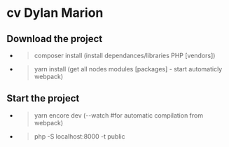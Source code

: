 # cv Dylan Marion

## Download the project
- > composer install (install dependances/libraries PHP [vendors])
- > yarn install (get all nodes modules [packages] - start automaticly webpack)

## Start the project
- > yarn encore dev (--watch #for automatic compilation from webpack)
- > php -S localhost:8000 -t public
